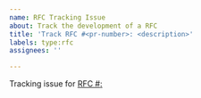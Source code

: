 ```yaml
---
name: RFC Tracking Issue
about: Track the development of a RFC
title: 'Track RFC #<pr-number>: <description>'
labels: type:rfc
assignees: ''

---
```


Tracking issue for [RFC #<pr-number>: <description>](https://github.com/Unity-Technologies/com.unity.multiplayer.rfcs/pull/<pr-number>)
